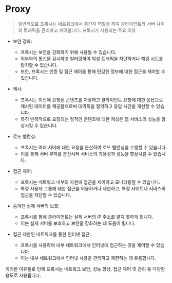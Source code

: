 # Proxy

> 일반적으로 프록시는 네트워크에서 중간자 역할을 하여 클라이언트와 서버 사이의 트래픽을 관리하고 제어합니다. 
> 프록시가 사용되는 주요 이유
>

- 보안 강화: 
  - 프록시는 보안을 강화하기 위해 사용될 수 있습니다.
  - 외부와의 통신을 감시하고 필터링하여 악성 트래픽을 차단하거나 해킹 시도를 탐지할 수 있습니다.
  - 또한, 프록시는 인증 및 접근 제어를 통해 민감한 정보에 대한 접근을 제어할 수 있습니다.

- 캐시:
  - 프록시는 이전에 요청된 콘텐츠를 저장하고 클라이언트 요청에 대한 응답으로 캐시된 데이터를 제공함으로써 대역폭을 절약하고 응답 시간을 개선할 수 있습니다. 
  - 특히 반복적으로 요청되는 정적인 콘텐츠에 대한 캐싱은 웹 서비스의 성능을 향상시킬 수 있습니다.

- 로드 밸런싱:
  - 프록시는 여러 서버에 대한 요청을 분산하여 로드 밸런싱을 수행할 수 있습니다.
  - 이를 통해 서버 부하를 분산시켜 서비스의 가용성과 성능을 향상시킬 수 있습니다.

- 접근 제어:
  - 프록시는 네트워크 내부의 자원에 접근을 제어하고 모니터링할 수 있습니다.
  - 특정 사용자 그룹에 대한 접근을 허용하거나 제한하고, 특정 사이트나 서비스의 접근을 차단할 수 있습니다.

- 숨겨진 실제 서버의 보호:
  - 프록시를 통해 클라이언트는 실제 서버의 IP 주소를 알지 못하게 됩니다.
  - 이는 실제 서버를 보호하고 보안을 강화하는 데 도움이 됩니다.

- 접근 제한된 네트워크를 통한 인터넷 접근:
  - 프록시를 사용하여 내부 네트워크에서 인터넷에 접근하는 것을 제어할 수 있습니다.
  - 이는 내부 네트워크에서 인터넷 사용을 관리하고 제한하는 데 유용합니다.

이러한 이유들로 인해 프록시는 네트워크 보안, 성능 향상, 접근 제어 및 관리 등 다양한 용도로 사용됩니다.
